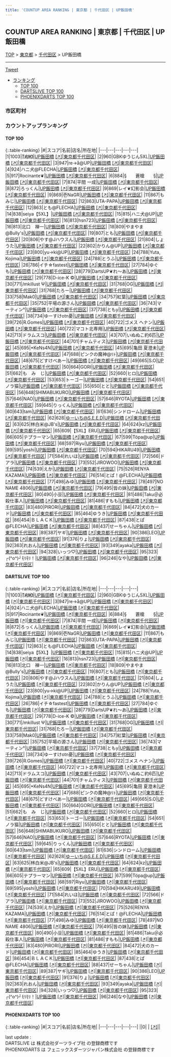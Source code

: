 ```yaml
---
title: 'COUNTUP AREA RANKING | 東京都 | 千代田区 | UP飯田橋'
---
```

## COUNTUP AREA RANKING | 東京都 | 千代田区 | UP飯田橋

[TOP](/darts/rank/) > [東京都](/darts/rank/東京都/) > [千代田区](/darts/rank/東京都/千代田区/) > UP飯田橋

___

<a href="https://twitter.com/share?ref_src=twsrc%5Etfw" data-text="COUNTUP AREA RANKING | 東京都千代田区UP飯田橋" class="twitter-share-button" data-hashtags="DARTSLIVE,PHOENIXDARTS,darts,ダーツ" data-show-count="false">Tweet</a>

* [ランキング](#カウントアップランキング)
    * [TOP 100](#top-100)
    * [DARTSLIVE TOP 100](#dartslive-top-100)
    * [PHOENIXDARTS TOP 100](#phoenixdarts-top-100)

### 市区町村

<ul>

</ul>

### カウントアップランキング

#### TOP 100



{:.table-ranking}
|#|スコア|名前|店名|所在地|
|---|---|---|---|---|
|1|1003|<span class="rank-name-dl">T҉A҉I҉K҉I҉</span>|<a href="/darts/rank/shops/36c8b043ef29e41afec1ae84bb28bd87.html">UP飯田橋</a> <a href="https://search.dartslive.com/jp/shop/36c8b043ef29e41afec1ae84bb28bd87">[↗]</a>|<a href="/darts/rank/東京都/千代田区">東京都千代田区</a>|
|2|960|<span class="rank-name-dl">GBKゆうじん5XL</span>|<a href="/darts/rank/shops/36c8b043ef29e41afec1ae84bb28bd87.html">UP飯田橋</a> <a href="https://search.dartslive.com/jp/shop/36c8b043ef29e41afec1ae84bb28bd87">[↗]</a>|<a href="/darts/rank/東京都/千代田区">東京都千代田区</a>|
|3|947|<span class="rank-name-dl">re→å@UP</span>|<a href="/darts/rank/shops/36c8b043ef29e41afec1ae84bb28bd87.html">UP飯田橋</a> <a href="https://search.dartslive.com/jp/shop/36c8b043ef29e41afec1ae84bb28bd87">[↗]</a>|<a href="/darts/rank/東京都/千代田区">東京都千代田区</a>|
|4|924|<span class="rank-name-dl">ハニ犬@FLECHA</span>|<a href="/darts/rank/shops/36c8b043ef29e41afec1ae84bb28bd87.html">UP飯田橋</a> <a href="https://search.dartslive.com/jp/shop/36c8b043ef29e41afec1ae84bb28bd87">[↗]</a>|<a href="/darts/rank/東京都/千代田区">東京都千代田区</a>|
|5|917|<span class="rank-name-dl">Rocinante❦</span>|<a href="/darts/rank/shops/36c8b043ef29e41afec1ae84bb28bd87.html">UP飯田橋</a> <a href="https://search.dartslive.com/jp/shop/36c8b043ef29e41afec1ae84bb28bd87">[↗]</a>|<a href="/darts/rank/東京都/千代田区">東京都千代田区</a>|
|6|884|<span class="rank-name-dl">§　　蒼槍　　§</span>|<a href="/darts/rank/shops/36c8b043ef29e41afec1ae84bb28bd87.html">UP飯田橋</a> <a href="https://search.dartslive.com/jp/shop/36c8b043ef29e41afec1ae84bb28bd87">[↗]</a>|<a href="/darts/rank/東京都/千代田区">東京都千代田区</a>|
|7|874|<span class="rank-name-dl">平間 一成</span>|<a href="/darts/rank/shops/36c8b043ef29e41afec1ae84bb28bd87.html">UP飯田橋</a> <a href="https://search.dartslive.com/jp/shop/36c8b043ef29e41afec1ae84bb28bd87">[↗]</a>|<a href="/darts/rank/東京都/千代田区">東京都千代田区</a>|
|8|872|<span class="rank-name-dl">ろっくん</span>|<a href="/darts/rank/shops/36c8b043ef29e41afec1ae84bb28bd87.html">UP飯田橋</a> <a href="https://search.dartslive.com/jp/shop/36c8b043ef29e41afec1ae84bb28bd87">[↗]</a>|<a href="/darts/rank/東京都/千代田区">東京都千代田区</a>|
|9|869|<span class="rank-name-dl">レイ❦幻影会</span>|<a href="/darts/rank/shops/36c8b043ef29e41afec1ae84bb28bd87.html">UP飯田橋</a> <a href="https://search.dartslive.com/jp/shop/36c8b043ef29e41afec1ae84bb28bd87">[↗]</a>|<a href="/darts/rank/東京都/千代田区">東京都千代田区</a>|
|9|869|<span class="rank-name-dl">壱NaGR</span>|<a href="/darts/rank/shops/36c8b043ef29e41afec1ae84bb28bd87.html">UP飯田橋</a> <a href="https://search.dartslive.com/jp/shop/36c8b043ef29e41afec1ae84bb28bd87">[↗]</a>|<a href="/darts/rank/東京都/千代田区">東京都千代田区</a>|
|11|867|<span class="rank-name-dl">もみじ</span>|<a href="/darts/rank/shops/36c8b043ef29e41afec1ae84bb28bd87.html">UP飯田橋</a> <a href="https://search.dartslive.com/jp/shop/36c8b043ef29e41afec1ae84bb28bd87">[↗]</a>|<a href="/darts/rank/東京都/千代田区">東京都千代田区</a>|
|12|863|<span class="rank-name-dl">UTA-PAPA</span>|<a href="/darts/rank/shops/36c8b043ef29e41afec1ae84bb28bd87.html">UP飯田橋</a> <a href="https://search.dartslive.com/jp/shop/36c8b043ef29e41afec1ae84bb28bd87">[↗]</a>|<a href="/darts/rank/東京都/千代田区">東京都千代田区</a>|
|12|863|<span class="rank-name-dl">とも@FLECHA</span>|<a href="/darts/rank/shops/36c8b043ef29e41afec1ae84bb28bd87.html">UP飯田橋</a> <a href="https://search.dartslive.com/jp/shop/36c8b043ef29e41afec1ae84bb28bd87">[↗]</a>|<a href="/darts/rank/東京都/千代田区">東京都千代田区</a>|
|14|838|<span class="rank-name-dl">seiya【5XL】</span>|<a href="/darts/rank/shops/36c8b043ef29e41afec1ae84bb28bd87.html">UP飯田橋</a> <a href="https://search.dartslive.com/jp/shop/36c8b043ef29e41afec1ae84bb28bd87">[↗]</a>|<a href="/darts/rank/東京都/千代田区">東京都千代田区</a>|
|15|815|<span class="rank-name-dl">ハニ犬@UP</span>|<a href="/darts/rank/shops/36c8b043ef29e41afec1ae84bb28bd87.html">UP飯田橋</a> <a href="https://search.dartslive.com/jp/shop/36c8b043ef29e41afec1ae84bb28bd87">[↗]</a>|<a href="/darts/rank/東京都/千代田区">東京都千代田区</a>|
|16|813|<span class="rank-name-dl">hsn723</span>|<a href="/darts/rank/shops/36c8b043ef29e41afec1ae84bb28bd87.html">UP飯田橋</a> <a href="https://search.dartslive.com/jp/shop/36c8b043ef29e41afec1ae84bb28bd87">[↗]</a>|<a href="/darts/rank/東京都/千代田区">東京都千代田区</a>|
|16|813|<span class="rank-name-dl">北口　禅一</span>|<a href="/darts/rank/shops/36c8b043ef29e41afec1ae84bb28bd87.html">UP飯田橋</a> <a href="https://search.dartslive.com/jp/shop/36c8b043ef29e41afec1ae84bb28bd87">[↗]</a>|<a href="/darts/rank/東京都/千代田区">東京都千代田区</a>|
|18|809|<span class="rank-name-dl">やまやま@Bully&#x27;s</span>|<a href="/darts/rank/shops/36c8b043ef29e41afec1ae84bb28bd87.html">UP飯田橋</a> <a href="https://search.dartslive.com/jp/shop/36c8b043ef29e41afec1ae84bb28bd87">[↗]</a>|<a href="/darts/rank/東京都/千代田区">東京都千代田区</a>|
|19|807|<span class="rank-name-dl">とも</span>|<a href="/darts/rank/shops/36c8b043ef29e41afec1ae84bb28bd87.html">UP飯田橋</a> <a href="https://search.dartslive.com/jp/shop/36c8b043ef29e41afec1ae84bb28bd87">[↗]</a>|<a href="/darts/rank/東京都/千代田区">東京都千代田区</a>|
|20|806|<span class="rank-name-dl">やす@Jハウスん</span>|<a href="/darts/rank/shops/36c8b043ef29e41afec1ae84bb28bd87.html">UP飯田橋</a> <a href="https://search.dartslive.com/jp/shop/36c8b043ef29e41afec1ae84bb28bd87">[↗]</a>|<a href="/darts/rank/東京都/千代田区">東京都千代田区</a>|
|21|804|<span class="rank-name-dl">しょうた</span>|<a href="/darts/rank/shops/36c8b043ef29e41afec1ae84bb28bd87.html">UP飯田橋</a> <a href="https://search.dartslive.com/jp/shop/36c8b043ef29e41afec1ae84bb28bd87">[↗]</a>|<a href="/darts/rank/東京都/千代田区">東京都千代田区</a>|
|22|802|<span class="rank-name-dl">かりん@UP</span>|<a href="/darts/rank/shops/36c8b043ef29e41afec1ae84bb28bd87.html">UP飯田橋</a> <a href="https://search.dartslive.com/jp/shop/36c8b043ef29e41afec1ae84bb28bd87">[↗]</a>|<a href="/darts/rank/東京都/千代田区">東京都千代田区</a>|
|23|800|<span class="rank-name-dl">yu→ki@UP</span>|<a href="/darts/rank/shops/36c8b043ef29e41afec1ae84bb28bd87.html">UP飯田橋</a> <a href="https://search.dartslive.com/jp/shop/36c8b043ef29e41afec1ae84bb28bd87">[↗]</a>|<a href="/darts/rank/東京都/千代田区">東京都千代田区</a>|
|24|788|<span class="rank-name-dl">Yuta, Kojima</span>|<a href="/darts/rank/shops/36c8b043ef29e41afec1ae84bb28bd87.html">UP飯田橋</a> <a href="https://search.dartslive.com/jp/shop/36c8b043ef29e41afec1ae84bb28bd87">[↗]</a>|<a href="/darts/rank/東京都/千代田区">東京都千代田区</a>|
|24|788|<span class="rank-name-dl">とうふ</span>|<a href="/darts/rank/shops/36c8b043ef29e41afec1ae84bb28bd87.html">UP飯田橋</a> <a href="https://search.dartslive.com/jp/shop/36c8b043ef29e41afec1ae84bb28bd87">[↗]</a>|<a href="/darts/rank/東京都/千代田区">東京都千代田区</a>|
|26|786|<span class="rank-name-dl">イチ☆fastest</span>|<a href="/darts/rank/shops/36c8b043ef29e41afec1ae84bb28bd87.html">UP飯田橋</a> <a href="https://search.dartslive.com/jp/shop/36c8b043ef29e41afec1ae84bb28bd87">[↗]</a>|<a href="/darts/rank/東京都/千代田区">東京都千代田区</a>|
|27|784|<span class="rank-name-dl">ゆぐも</span>|<a href="/darts/rank/shops/36c8b043ef29e41afec1ae84bb28bd87.html">UP飯田橋</a> <a href="https://search.dartslive.com/jp/shop/36c8b043ef29e41afec1ae84bb28bd87">[↗]</a>|<a href="/darts/rank/東京都/千代田区">東京都千代田区</a>|
|28|779|<span class="rank-name-dl">DartsUP❦れ〜あ</span>|<a href="/darts/rank/shops/36c8b043ef29e41afec1ae84bb28bd87.html">UP飯田橋</a> <a href="https://search.dartslive.com/jp/shop/36c8b043ef29e41afec1ae84bb28bd87">[↗]</a>|<a href="/darts/rank/東京都/千代田区">東京都千代田区</a>|
|29|778|<span class="rank-name-dl">D-ice-K ©️</span>|<a href="/darts/rank/shops/36c8b043ef29e41afec1ae84bb28bd87.html">UP飯田橋</a> <a href="https://search.dartslive.com/jp/shop/36c8b043ef29e41afec1ae84bb28bd87">[↗]</a>|<a href="/darts/rank/東京都/千代田区">東京都千代田区</a>|
|30|771|<span class="rank-name-dl">/mkillust Ψ</span>|<a href="/darts/rank/shops/36c8b043ef29e41afec1ae84bb28bd87.html">UP飯田橋</a> <a href="https://search.dartslive.com/jp/shop/36c8b043ef29e41afec1ae84bb28bd87">[↗]</a>|<a href="/darts/rank/東京都/千代田区">東京都千代田区</a>|
|31|768|<span class="rank-name-dl">OG</span>|<a href="/darts/rank/shops/36c8b043ef29e41afec1ae84bb28bd87.html">UP飯田橋</a> <a href="https://search.dartslive.com/jp/shop/36c8b043ef29e41afec1ae84bb28bd87">[↗]</a>|<a href="/darts/rank/東京都/千代田区">東京都千代田区</a>|
|31|768|<span class="rank-name-dl">たろー</span>|<a href="/darts/rank/shops/36c8b043ef29e41afec1ae84bb28bd87.html">UP飯田橋</a> <a href="https://search.dartslive.com/jp/shop/36c8b043ef29e41afec1ae84bb28bd87">[↗]</a>|<a href="/darts/rank/東京都/千代田区">東京都千代田区</a>|
|33|758|<span class="rank-name-dl">Mak0</span>|<a href="/darts/rank/shops/36c8b043ef29e41afec1ae84bb28bd87.html">UP飯田橋</a> <a href="https://search.dartslive.com/jp/shop/36c8b043ef29e41afec1ae84bb28bd87">[↗]</a>|<a href="/darts/rank/東京都/千代田区">東京都千代田区</a>|
|34|757|<span class="rank-name-dl">紅葉</span>|<a href="/darts/rank/shops/36c8b043ef29e41afec1ae84bb28bd87.html">UP飯田橋</a> <a href="https://search.dartslive.com/jp/shop/36c8b043ef29e41afec1ae84bb28bd87">[↗]</a>|<a href="/darts/rank/東京都/千代田区">東京都千代田区</a>|
|35|752|<span class="rank-name-dl">平場の源さん</span>|<a href="/darts/rank/shops/36c8b043ef29e41afec1ae84bb28bd87.html">UP飯田橋</a> <a href="https://search.dartslive.com/jp/shop/36c8b043ef29e41afec1ae84bb28bd87">[↗]</a>|<a href="/darts/rank/東京都/千代田区">東京都千代田区</a>|
|36|743|<span class="rank-name-dl">マーティン°</span>|<a href="/darts/rank/shops/36c8b043ef29e41afec1ae84bb28bd87.html">UP飯田橋</a> <a href="https://search.dartslive.com/jp/shop/36c8b043ef29e41afec1ae84bb28bd87">[↗]</a>|<a href="/darts/rank/東京都/千代田区">東京都千代田区</a>|
|37|738|<span class="rank-name-dl">ともy</span>|<a href="/darts/rank/shops/36c8b043ef29e41afec1ae84bb28bd87.html">UP飯田橋</a> <a href="https://search.dartslive.com/jp/shop/36c8b043ef29e41afec1ae84bb28bd87">[↗]</a>|<a href="/darts/rank/東京都/千代田区">東京都千代田区</a>|
|38|734|<span class="rank-name-dl">ゆーすけotn憂</span>|<a href="/darts/rank/shops/36c8b043ef29e41afec1ae84bb28bd87.html">UP飯田橋</a> <a href="https://search.dartslive.com/jp/shop/36c8b043ef29e41afec1ae84bb28bd87">[↗]</a>|<a href="/darts/rank/東京都/千代田区">東京都千代田区</a>|
|39|726|<span class="rank-name-dl">R.Gomes</span>|<a href="/darts/rank/shops/36c8b043ef29e41afec1ae84bb28bd87.html">UP飯田橋</a> <a href="https://search.dartslive.com/jp/shop/36c8b043ef29e41afec1ae84bb28bd87">[↗]</a>|<a href="/darts/rank/東京都/千代田区">東京都千代田区</a>|
|40|722|<span class="rank-name-dl">ゴメス ヘナン</span>|<a href="/darts/rank/shops/36c8b043ef29e41afec1ae84bb28bd87.html">UP飯田橋</a> <a href="https://search.dartslive.com/jp/shop/36c8b043ef29e41afec1ae84bb28bd87">[↗]</a>|<a href="/darts/rank/東京都/千代田区">東京都千代田区</a>|
|40|722|<span class="rank-name-dl">マコト北専用</span>|<a href="/darts/rank/shops/36c8b043ef29e41afec1ae84bb28bd87.html">UP飯田橋</a> <a href="https://search.dartslive.com/jp/shop/36c8b043ef29e41afec1ae84bb28bd87">[↗]</a>|<a href="/darts/rank/東京都/千代田区">東京都千代田区</a>|
|42|713|<span class="rank-name-dl">ドラムスコ</span>|<a href="/darts/rank/shops/36c8b043ef29e41afec1ae84bb28bd87.html">UP飯田橋</a> <a href="https://search.dartslive.com/jp/shop/36c8b043ef29e41afec1ae84bb28bd87">[↗]</a>|<a href="/darts/rank/東京都/千代田区">東京都千代田区</a>|
|43|707|<span class="rank-name-dl">いぬぬこ約6匹</span>|<a href="/darts/rank/shops/36c8b043ef29e41afec1ae84bb28bd87.html">UP飯田橋</a> <a href="https://search.dartslive.com/jp/shop/36c8b043ef29e41afec1ae84bb28bd87">[↗]</a>|<a href="/darts/rank/東京都/千代田区">東京都千代田区</a>|
|44|701|<span class="rank-name-dl">チャムティス</span>|<a href="/darts/rank/shops/36c8b043ef29e41afec1ae84bb28bd87.html">UP飯田橋</a> <a href="https://search.dartslive.com/jp/shop/36c8b043ef29e41afec1ae84bb28bd87">[↗]</a>|<a href="/darts/rank/東京都/千代田区">東京都千代田区</a>|
|45|695|<span class="rank-name-dl">*KeNs4N</span>|<a href="/darts/rank/shops/36c8b043ef29e41afec1ae84bb28bd87.html">UP飯田橋</a> <a href="https://search.dartslive.com/jp/shop/36c8b043ef29e41afec1ae84bb28bd87">[↗]</a>|<a href="/darts/rank/東京都/千代田区">東京都千代田区</a>|
|45|695|<span class="rank-name-dl">亀田 夏澄未</span>|<a href="/darts/rank/shops/36c8b043ef29e41afec1ae84bb28bd87.html">UP飯田橋</a> <a href="https://search.dartslive.com/jp/shop/36c8b043ef29e41afec1ae84bb28bd87">[↗]</a>|<a href="/darts/rank/東京都/千代田区">東京都千代田区</a>|
|47|688|<span class="rank-name-dl">ピンクの魔神@ﾘﾄ</span>|<a href="/darts/rank/shops/36c8b043ef29e41afec1ae84bb28bd87.html">UP飯田橋</a> <a href="https://search.dartslive.com/jp/shop/36c8b043ef29e41afec1ae84bb28bd87">[↗]</a>|<a href="/darts/rank/東京都/千代田区">東京都千代田区</a>|
|48|675|<span class="rank-name-dl">どすけべあー</span>|<a href="/darts/rank/shops/36c8b043ef29e41afec1ae84bb28bd87.html">UP飯田橋</a> <a href="https://search.dartslive.com/jp/shop/36c8b043ef29e41afec1ae84bb28bd87">[↗]</a>|<a href="/darts/rank/東京都/千代田区">東京都千代田区</a>|
|49|665|<span class="rank-name-dl">S.O</span>|<a href="/darts/rank/shops/36c8b043ef29e41afec1ae84bb28bd87.html">UP飯田橋</a> <a href="https://search.dartslive.com/jp/shop/36c8b043ef29e41afec1ae84bb28bd87">[↗]</a>|<a href="/darts/rank/東京都/千代田区">東京都千代田区</a>|
|50|664|<span class="rank-name-dl">GORI</span>|<a href="/darts/rank/shops/36c8b043ef29e41afec1ae84bb28bd87.html">UP飯田橋</a> <a href="https://search.dartslive.com/jp/shop/36c8b043ef29e41afec1ae84bb28bd87">[↗]</a>|<a href="/darts/rank/東京都/千代田区">東京都千代田区</a>|
|51|662|<span class="rank-name-dl">も　み　じ</span>|<a href="/darts/rank/shops/36c8b043ef29e41afec1ae84bb28bd87.html">UP飯田橋</a> <a href="https://search.dartslive.com/jp/shop/36c8b043ef29e41afec1ae84bb28bd87">[↗]</a>|<a href="/darts/rank/東京都/千代田区">東京都千代田区</a>|
|52|660|<span class="rank-name-dl">ヒロ</span>|<a href="/darts/rank/shops/36c8b043ef29e41afec1ae84bb28bd87.html">UP飯田橋</a> <a href="https://search.dartslive.com/jp/shop/36c8b043ef29e41afec1ae84bb28bd87">[↗]</a>|<a href="/darts/rank/東京都/千代田区">東京都千代田区</a>|
|53|653|<span class="rank-name-dl">トーゴー</span>|<a href="/darts/rank/shops/36c8b043ef29e41afec1ae84bb28bd87.html">UP飯田橋</a> <a href="https://search.dartslive.com/jp/shop/36c8b043ef29e41afec1ae84bb28bd87">[↗]</a>|<a href="/darts/rank/東京都/千代田区">東京都千代田区</a>|
|54|651|<span class="rank-name-dl">ノラ猫</span>|<a href="/darts/rank/shops/36c8b043ef29e41afec1ae84bb28bd87.html">UP飯田橋</a> <a href="https://search.dartslive.com/jp/shop/36c8b043ef29e41afec1ae84bb28bd87">[↗]</a>|<a href="/darts/rank/東京都/千代田区">東京都千代田区</a>|
|55|650|<span class="rank-name-dl">とと</span>|<a href="/darts/rank/shops/36c8b043ef29e41afec1ae84bb28bd87.html">UP飯田橋</a> <a href="https://search.dartslive.com/jp/shop/36c8b043ef29e41afec1ae84bb28bd87">[↗]</a>|<a href="/darts/rank/東京都/千代田区">東京都千代田区</a>|
|56|648|<span class="rank-name-dl">SHIMABUKURO</span>|<a href="/darts/rank/shops/36c8b043ef29e41afec1ae84bb28bd87.html">UP飯田橋</a> <a href="https://search.dartslive.com/jp/shop/36c8b043ef29e41afec1ae84bb28bd87">[↗]</a>|<a href="/darts/rank/東京都/千代田区">東京都千代田区</a>|
|57|646|<span class="rank-name-dl">NAO</span>|<a href="/darts/rank/shops/36c8b043ef29e41afec1ae84bb28bd87.html">UP飯田橋</a> <a href="https://search.dartslive.com/jp/shop/36c8b043ef29e41afec1ae84bb28bd87">[↗]</a>|<a href="/darts/rank/東京都/千代田区">東京都千代田区</a>|
|57|646|<span class="rank-name-dl">RYOTA</span>|<a href="/darts/rank/shops/36c8b043ef29e41afec1ae84bb28bd87.html">UP飯田橋</a> <a href="https://search.dartslive.com/jp/shop/36c8b043ef29e41afec1ae84bb28bd87">[↗]</a>|<a href="/darts/rank/東京都/千代田区">東京都千代田区</a>|
|59|645|<span class="rank-name-dl">りっくん</span>|<a href="/darts/rank/shops/36c8b043ef29e41afec1ae84bb28bd87.html">UP飯田橋</a> <a href="https://search.dartslive.com/jp/shop/36c8b043ef29e41afec1ae84bb28bd87">[↗]</a>|<a href="/darts/rank/東京都/千代田区">東京都千代田区</a>|
|60|643|<span class="rank-name-dl">tam</span>|<a href="/darts/rank/shops/36c8b043ef29e41afec1ae84bb28bd87.html">UP飯田橋</a> <a href="https://search.dartslive.com/jp/shop/36c8b043ef29e41afec1ae84bb28bd87">[↗]</a>|<a href="/darts/rank/東京都/千代田区">東京都千代田区</a>|
|61|636|<span class="rank-name-dl">シンドローム</span>|<a href="/darts/rank/shops/36c8b043ef29e41afec1ae84bb28bd87.html">UP飯田橋</a> <a href="https://search.dartslive.com/jp/shop/36c8b043ef29e41afec1ae84bb28bd87">[↗]</a>|<a href="/darts/rank/東京都/千代田区">東京都千代田区</a>|
|62|628|<span class="rank-name-dl">ゆーいち@S.E.E.D</span>|<a href="/darts/rank/shops/36c8b043ef29e41afec1ae84bb28bd87.html">UP飯田橋</a> <a href="https://search.dartslive.com/jp/shop/36c8b043ef29e41afec1ae84bb28bd87">[↗]</a>|<a href="/darts/rank/東京都/千代田区">東京都千代田区</a>|
|63|625|<span class="rank-name-dl">林白米@JB&#x27;s</span>|<a href="/darts/rank/shops/36c8b043ef29e41afec1ae84bb28bd87.html">UP飯田橋</a> <a href="https://search.dartslive.com/jp/shop/36c8b043ef29e41afec1ae84bb28bd87">[↗]</a>|<a href="/darts/rank/東京都/千代田区">東京都千代田区</a>|
|64|624|<span class="rank-name-dl">kz</span>|<a href="/darts/rank/shops/36c8b043ef29e41afec1ae84bb28bd87.html">UP飯田橋</a> <a href="https://search.dartslive.com/jp/shop/36c8b043ef29e41afec1ae84bb28bd87">[↗]</a>|<a href="/darts/rank/東京都/千代田区">東京都千代田区</a>|
|65|609|<span class="rank-name-dl">【5XL】ERU</span>|<a href="/darts/rank/shops/36c8b043ef29e41afec1ae84bb28bd87.html">UP飯田橋</a> <a href="https://search.dartslive.com/jp/shop/36c8b043ef29e41afec1ae84bb28bd87">[↗]</a>|<a href="/darts/rank/東京都/千代田区">東京都千代田区</a>|
|66|605|<span class="rank-name-dl">テプラーマン</span>|<a href="/darts/rank/shops/36c8b043ef29e41afec1ae84bb28bd87.html">UP飯田橋</a> <a href="https://search.dartslive.com/jp/shop/36c8b043ef29e41afec1ae84bb28bd87">[↗]</a>|<a href="/darts/rank/東京都/千代田区">東京都千代田区</a>|
|67|599|<span class="rank-name-dl">Töpa@up</span>|<a href="/darts/rank/shops/36c8b043ef29e41afec1ae84bb28bd87.html">UP飯田橋</a> <a href="https://search.dartslive.com/jp/shop/36c8b043ef29e41afec1ae84bb28bd87">[↗]</a>|<a href="/darts/rank/東京都/千代田区">東京都千代田区</a>|
|68|597|<span class="rank-name-dl">Riyu</span>|<a href="/darts/rank/shops/36c8b043ef29e41afec1ae84bb28bd87.html">UP飯田橋</a> <a href="https://search.dartslive.com/jp/shop/36c8b043ef29e41afec1ae84bb28bd87">[↗]</a>|<a href="/darts/rank/東京都/千代田区">東京都千代田区</a>|
|69|595|<span class="rank-name-dl">yoshi</span>|<a href="/darts/rank/shops/36c8b043ef29e41afec1ae84bb28bd87.html">UP飯田橋</a> <a href="https://search.dartslive.com/jp/shop/36c8b043ef29e41afec1ae84bb28bd87">[↗]</a>|<a href="/darts/rank/東京都/千代田区">東京都千代田区</a>|
|70|594|<span class="rank-name-dl">HIKARU49</span>|<a href="/darts/rank/shops/36c8b043ef29e41afec1ae84bb28bd87.html">UP飯田橋</a> <a href="https://search.dartslive.com/jp/shop/36c8b043ef29e41afec1ae84bb28bd87">[↗]</a>|<a href="/darts/rank/東京都/千代田区">東京都千代田区</a>|
|71|584|<span class="rank-name-dl">れいほ</span>|<a href="/darts/rank/shops/36c8b043ef29e41afec1ae84bb28bd87.html">UP飯田橋</a> <a href="https://search.dartslive.com/jp/shop/36c8b043ef29e41afec1ae84bb28bd87">[↗]</a>|<a href="/darts/rank/東京都/千代田区">東京都千代田区</a>|
|72|566|<span class="rank-name-dl">ドアラ</span>|<a href="/darts/rank/shops/36c8b043ef29e41afec1ae84bb28bd87.html">UP飯田橋</a> <a href="https://search.dartslive.com/jp/shop/36c8b043ef29e41afec1ae84bb28bd87">[↗]</a>|<a href="/darts/rank/東京都/千代田区">東京都千代田区</a>|
|73|552|<span class="rank-name-dl">JIROWOO</span>|<a href="/darts/rank/shops/36c8b043ef29e41afec1ae84bb28bd87.html">UP飯田橋</a> <a href="https://search.dartslive.com/jp/shop/36c8b043ef29e41afec1ae84bb28bd87">[↗]</a>|<a href="/darts/rank/東京都/千代田区">東京都千代田区</a>|
|74|539|<span class="rank-name-dl">えか</span>|<a href="/darts/rank/shops/36c8b043ef29e41afec1ae84bb28bd87.html">UP飯田橋</a> <a href="https://search.dartslive.com/jp/shop/36c8b043ef29e41afec1ae84bb28bd87">[↗]</a>|<a href="/darts/rank/東京都/千代田区">東京都千代田区</a>|
|75|526|<span class="rank-name-dl">RENYA KAZAMA</span>|<a href="/darts/rank/shops/36c8b043ef29e41afec1ae84bb28bd87.html">UP飯田橋</a> <a href="https://search.dartslive.com/jp/shop/36c8b043ef29e41afec1ae84bb28bd87">[↗]</a>|<a href="/darts/rank/東京都/千代田区">東京都千代田区</a>|
|76|514|<span class="rank-name-dl">とぱ！@FLECHA</span>|<a href="/darts/rank/shops/36c8b043ef29e41afec1ae84bb28bd87.html">UP飯田橋</a> <a href="https://search.dartslive.com/jp/shop/36c8b043ef29e41afec1ae84bb28bd87">[↗]</a>|<a href="/darts/rank/東京都/千代田区">東京都千代田区</a>|
|77|498|<span class="rank-name-dl">みゆ</span>|<a href="/darts/rank/shops/36c8b043ef29e41afec1ae84bb28bd87.html">UP飯田橋</a> <a href="https://search.dartslive.com/jp/shop/36c8b043ef29e41afec1ae84bb28bd87">[↗]</a>|<a href="/darts/rank/東京都/千代田区">東京都千代田区</a>|
|78|497|<span class="rank-name-dl">NO NAME 4806</span>|<a href="/darts/rank/shops/36c8b043ef29e41afec1ae84bb28bd87.html">UP飯田橋</a> <a href="https://search.dartslive.com/jp/shop/36c8b043ef29e41afec1ae84bb28bd87">[↗]</a>|<a href="/darts/rank/東京都/千代田区">東京都千代田区</a>|
|79|495|<span class="rank-name-dl">皆の妹</span>|<a href="/darts/rank/shops/36c8b043ef29e41afec1ae84bb28bd87.html">UP飯田橋</a> <a href="https://search.dartslive.com/jp/shop/36c8b043ef29e41afec1ae84bb28bd87">[↗]</a>|<a href="/darts/rank/東京都/千代田区">東京都千代田区</a>|
|80|490|<span class="rank-name-dl">小豆</span>|<a href="/darts/rank/shops/36c8b043ef29e41afec1ae84bb28bd87.html">UP飯田橋</a> <a href="https://search.dartslive.com/jp/shop/36c8b043ef29e41afec1ae84bb28bd87">[↗]</a>|<a href="/darts/rank/東京都/千代田区">東京都千代田区</a>|
|81|486|<span class="rank-name-dl">Taku＠必殺仕事人</span>|<a href="/darts/rank/shops/36c8b043ef29e41afec1ae84bb28bd87.html">UP飯田橋</a> <a href="https://search.dartslive.com/jp/shop/36c8b043ef29e41afec1ae84bb28bd87">[↗]</a>|<a href="/darts/rank/東京都/千代田区">東京都千代田区</a>|
|81|486|<span class="rank-name-dl">すもも</span>|<a href="/darts/rank/shops/36c8b043ef29e41afec1ae84bb28bd87.html">UP飯田橋</a> <a href="https://search.dartslive.com/jp/shop/36c8b043ef29e41afec1ae84bb28bd87">[↗]</a>|<a href="/darts/rank/東京都/千代田区">東京都千代田区</a>|
|83|480|<span class="rank-name-dl">PIRORI</span>|<a href="/darts/rank/shops/36c8b043ef29e41afec1ae84bb28bd87.html">UP飯田橋</a> <a href="https://search.dartslive.com/jp/shop/36c8b043ef29e41afec1ae84bb28bd87">[↗]</a>|<a href="/darts/rank/東京都/千代田区">東京都千代田区</a>|
|84|472|<span class="rank-name-dl">犬のカード</span>|<a href="/darts/rank/shops/36c8b043ef29e41afec1ae84bb28bd87.html">UP飯田橋</a> <a href="https://search.dartslive.com/jp/shop/36c8b043ef29e41afec1ae84bb28bd87">[↗]</a>|<a href="/darts/rank/東京都/千代田区">東京都千代田区</a>|
|85|464|<span class="rank-name-dl">ゆうき</span>|<a href="/darts/rank/shops/36c8b043ef29e41afec1ae84bb28bd87.html">UP飯田橋</a> <a href="https://search.dartslive.com/jp/shop/36c8b043ef29e41afec1ae84bb28bd87">[↗]</a>|<a href="/darts/rank/東京都/千代田区">東京都千代田区</a>|
|86|454|<span class="rank-name-dl">ＢＬＡＣＫ</span>|<a href="/darts/rank/shops/36c8b043ef29e41afec1ae84bb28bd87.html">UP飯田橋</a> <a href="https://search.dartslive.com/jp/shop/36c8b043ef29e41afec1ae84bb28bd87">[↗]</a>|<a href="/darts/rank/東京都/千代田区">東京都千代田区</a>|
|87|438|<span class="rank-name-dl">とぱ@FLECHA</span>|<a href="/darts/rank/shops/36c8b043ef29e41afec1ae84bb28bd87.html">UP飯田橋</a> <a href="https://search.dartslive.com/jp/shop/36c8b043ef29e41afec1ae84bb28bd87">[↗]</a>|<a href="/darts/rank/東京都/千代田区">東京都千代田区</a>|
|88|437|<span class="rank-name-dl">せーちゃん</span>|<a href="/darts/rank/shops/36c8b043ef29e41afec1ae84bb28bd87.html">UP飯田橋</a> <a href="https://search.dartslive.com/jp/shop/36c8b043ef29e41afec1ae84bb28bd87">[↗]</a>|<a href="/darts/rank/東京都/千代田区">東京都千代田区</a>|
|89|387|<span class="rank-name-dl">ヤギ</span>|<a href="/darts/rank/shops/36c8b043ef29e41afec1ae84bb28bd87.html">UP飯田橋</a> <a href="https://search.dartslive.com/jp/shop/36c8b043ef29e41afec1ae84bb28bd87">[↗]</a>|<a href="/darts/rank/東京都/千代田区">東京都千代田区</a>|
|90|386|<span class="rank-name-dl">LEO</span>|<a href="/darts/rank/shops/36c8b043ef29e41afec1ae84bb28bd87.html">UP飯田橋</a> <a href="https://search.dartslive.com/jp/shop/36c8b043ef29e41afec1ae84bb28bd87">[↗]</a>|<a href="/darts/rank/東京都/千代田区">東京都千代田区</a>|
|91|376|<span class="rank-name-dl">りょ</span>|<a href="/darts/rank/shops/36c8b043ef29e41afec1ae84bb28bd87.html">UP飯田橋</a> <a href="https://search.dartslive.com/jp/shop/36c8b043ef29e41afec1ae84bb28bd87">[↗]</a>|<a href="/darts/rank/東京都/千代田区">東京都千代田区</a>|
|92|363|<span class="rank-name-dl">れおん</span>|<a href="/darts/rank/shops/36c8b043ef29e41afec1ae84bb28bd87.html">UP飯田橋</a> <a href="https://search.dartslive.com/jp/shop/36c8b043ef29e41afec1ae84bb28bd87">[↗]</a>|<a href="/darts/rank/東京都/千代田区">東京都千代田区</a>|
|93|349|<span class="rank-name-dl">ayaka</span>|<a href="/darts/rank/shops/36c8b043ef29e41afec1ae84bb28bd87.html">UP飯田橋</a> <a href="https://search.dartslive.com/jp/shop/36c8b043ef29e41afec1ae84bb28bd87">[↗]</a>|<a href="/darts/rank/東京都/千代田区">東京都千代田区</a>|
|94|328|<span class="rank-name-dl">いっつ♡</span>|<a href="/darts/rank/shops/36c8b043ef29e41afec1ae84bb28bd87.html">UP飯田橋</a> <a href="https://search.dartslive.com/jp/shop/36c8b043ef29e41afec1ae84bb28bd87">[↗]</a>|<a href="/darts/rank/東京都/千代田区">東京都千代田区</a>|
|95|323|<span class="rank-name-dl">┌(^o^)┘ﾓﾘﾓﾘ！</span>|<a href="/darts/rank/shops/36c8b043ef29e41afec1ae84bb28bd87.html">UP飯田橋</a> <a href="https://search.dartslive.com/jp/shop/36c8b043ef29e41afec1ae84bb28bd87">[↗]</a>|<a href="/darts/rank/東京都/千代田区">東京都千代田区</a>|
|96|246|<span class="rank-name-dl">なや</span>|<a href="/darts/rank/shops/36c8b043ef29e41afec1ae84bb28bd87.html">UP飯田橋</a> <a href="https://search.dartslive.com/jp/shop/36c8b043ef29e41afec1ae84bb28bd87">[↗]</a>|<a href="/darts/rank/東京都/千代田区">東京都千代田区</a>|


#### DARTSLIVE TOP 100



{:.table-ranking}
|#|スコア|名前|店名|所在地|
|---|---|---|---|---|
|1|1003|<span class="rank-name-dl">T҉A҉I҉K҉I҉</span>|<a href="/darts/rank/shops/36c8b043ef29e41afec1ae84bb28bd87.html">UP飯田橋</a> <a href="https://search.dartslive.com/jp/shop/36c8b043ef29e41afec1ae84bb28bd87">[↗]</a>|<a href="/darts/rank/東京都/千代田区">東京都千代田区</a>|
|2|960|<span class="rank-name-dl">GBKゆうじん5XL</span>|<a href="/darts/rank/shops/36c8b043ef29e41afec1ae84bb28bd87.html">UP飯田橋</a> <a href="https://search.dartslive.com/jp/shop/36c8b043ef29e41afec1ae84bb28bd87">[↗]</a>|<a href="/darts/rank/東京都/千代田区">東京都千代田区</a>|
|3|947|<span class="rank-name-dl">re→å@UP</span>|<a href="/darts/rank/shops/36c8b043ef29e41afec1ae84bb28bd87.html">UP飯田橋</a> <a href="https://search.dartslive.com/jp/shop/36c8b043ef29e41afec1ae84bb28bd87">[↗]</a>|<a href="/darts/rank/東京都/千代田区">東京都千代田区</a>|
|4|924|<span class="rank-name-dl">ハニ犬@FLECHA</span>|<a href="/darts/rank/shops/36c8b043ef29e41afec1ae84bb28bd87.html">UP飯田橋</a> <a href="https://search.dartslive.com/jp/shop/36c8b043ef29e41afec1ae84bb28bd87">[↗]</a>|<a href="/darts/rank/東京都/千代田区">東京都千代田区</a>|
|5|917|<span class="rank-name-dl">Rocinante❦</span>|<a href="/darts/rank/shops/36c8b043ef29e41afec1ae84bb28bd87.html">UP飯田橋</a> <a href="https://search.dartslive.com/jp/shop/36c8b043ef29e41afec1ae84bb28bd87">[↗]</a>|<a href="/darts/rank/東京都/千代田区">東京都千代田区</a>|
|6|884|<span class="rank-name-dl">§　　蒼槍　　§</span>|<a href="/darts/rank/shops/36c8b043ef29e41afec1ae84bb28bd87.html">UP飯田橋</a> <a href="https://search.dartslive.com/jp/shop/36c8b043ef29e41afec1ae84bb28bd87">[↗]</a>|<a href="/darts/rank/東京都/千代田区">東京都千代田区</a>|
|7|874|<span class="rank-name-dl">平間 一成</span>|<a href="/darts/rank/shops/36c8b043ef29e41afec1ae84bb28bd87.html">UP飯田橋</a> <a href="https://search.dartslive.com/jp/shop/36c8b043ef29e41afec1ae84bb28bd87">[↗]</a>|<a href="/darts/rank/東京都/千代田区">東京都千代田区</a>|
|8|872|<span class="rank-name-dl">ろっくん</span>|<a href="/darts/rank/shops/36c8b043ef29e41afec1ae84bb28bd87.html">UP飯田橋</a> <a href="https://search.dartslive.com/jp/shop/36c8b043ef29e41afec1ae84bb28bd87">[↗]</a>|<a href="/darts/rank/東京都/千代田区">東京都千代田区</a>|
|9|869|<span class="rank-name-dl">レイ❦幻影会</span>|<a href="/darts/rank/shops/36c8b043ef29e41afec1ae84bb28bd87.html">UP飯田橋</a> <a href="https://search.dartslive.com/jp/shop/36c8b043ef29e41afec1ae84bb28bd87">[↗]</a>|<a href="/darts/rank/東京都/千代田区">東京都千代田区</a>|
|9|869|<span class="rank-name-dl">壱NaGR</span>|<a href="/darts/rank/shops/36c8b043ef29e41afec1ae84bb28bd87.html">UP飯田橋</a> <a href="https://search.dartslive.com/jp/shop/36c8b043ef29e41afec1ae84bb28bd87">[↗]</a>|<a href="/darts/rank/東京都/千代田区">東京都千代田区</a>|
|11|867|<span class="rank-name-dl">もみじ</span>|<a href="/darts/rank/shops/36c8b043ef29e41afec1ae84bb28bd87.html">UP飯田橋</a> <a href="https://search.dartslive.com/jp/shop/36c8b043ef29e41afec1ae84bb28bd87">[↗]</a>|<a href="/darts/rank/東京都/千代田区">東京都千代田区</a>|
|12|863|<span class="rank-name-dl">UTA-PAPA</span>|<a href="/darts/rank/shops/36c8b043ef29e41afec1ae84bb28bd87.html">UP飯田橋</a> <a href="https://search.dartslive.com/jp/shop/36c8b043ef29e41afec1ae84bb28bd87">[↗]</a>|<a href="/darts/rank/東京都/千代田区">東京都千代田区</a>|
|12|863|<span class="rank-name-dl">とも@FLECHA</span>|<a href="/darts/rank/shops/36c8b043ef29e41afec1ae84bb28bd87.html">UP飯田橋</a> <a href="https://search.dartslive.com/jp/shop/36c8b043ef29e41afec1ae84bb28bd87">[↗]</a>|<a href="/darts/rank/東京都/千代田区">東京都千代田区</a>|
|14|838|<span class="rank-name-dl">seiya【5XL】</span>|<a href="/darts/rank/shops/36c8b043ef29e41afec1ae84bb28bd87.html">UP飯田橋</a> <a href="https://search.dartslive.com/jp/shop/36c8b043ef29e41afec1ae84bb28bd87">[↗]</a>|<a href="/darts/rank/東京都/千代田区">東京都千代田区</a>|
|15|815|<span class="rank-name-dl">ハニ犬@UP</span>|<a href="/darts/rank/shops/36c8b043ef29e41afec1ae84bb28bd87.html">UP飯田橋</a> <a href="https://search.dartslive.com/jp/shop/36c8b043ef29e41afec1ae84bb28bd87">[↗]</a>|<a href="/darts/rank/東京都/千代田区">東京都千代田区</a>|
|16|813|<span class="rank-name-dl">hsn723</span>|<a href="/darts/rank/shops/36c8b043ef29e41afec1ae84bb28bd87.html">UP飯田橋</a> <a href="https://search.dartslive.com/jp/shop/36c8b043ef29e41afec1ae84bb28bd87">[↗]</a>|<a href="/darts/rank/東京都/千代田区">東京都千代田区</a>|
|16|813|<span class="rank-name-dl">北口　禅一</span>|<a href="/darts/rank/shops/36c8b043ef29e41afec1ae84bb28bd87.html">UP飯田橋</a> <a href="https://search.dartslive.com/jp/shop/36c8b043ef29e41afec1ae84bb28bd87">[↗]</a>|<a href="/darts/rank/東京都/千代田区">東京都千代田区</a>|
|18|809|<span class="rank-name-dl">やまやま@Bully&#x27;s</span>|<a href="/darts/rank/shops/36c8b043ef29e41afec1ae84bb28bd87.html">UP飯田橋</a> <a href="https://search.dartslive.com/jp/shop/36c8b043ef29e41afec1ae84bb28bd87">[↗]</a>|<a href="/darts/rank/東京都/千代田区">東京都千代田区</a>|
|19|807|<span class="rank-name-dl">とも</span>|<a href="/darts/rank/shops/36c8b043ef29e41afec1ae84bb28bd87.html">UP飯田橋</a> <a href="https://search.dartslive.com/jp/shop/36c8b043ef29e41afec1ae84bb28bd87">[↗]</a>|<a href="/darts/rank/東京都/千代田区">東京都千代田区</a>|
|20|806|<span class="rank-name-dl">やす@Jハウスん</span>|<a href="/darts/rank/shops/36c8b043ef29e41afec1ae84bb28bd87.html">UP飯田橋</a> <a href="https://search.dartslive.com/jp/shop/36c8b043ef29e41afec1ae84bb28bd87">[↗]</a>|<a href="/darts/rank/東京都/千代田区">東京都千代田区</a>|
|21|804|<span class="rank-name-dl">しょうた</span>|<a href="/darts/rank/shops/36c8b043ef29e41afec1ae84bb28bd87.html">UP飯田橋</a> <a href="https://search.dartslive.com/jp/shop/36c8b043ef29e41afec1ae84bb28bd87">[↗]</a>|<a href="/darts/rank/東京都/千代田区">東京都千代田区</a>|
|22|802|<span class="rank-name-dl">かりん@UP</span>|<a href="/darts/rank/shops/36c8b043ef29e41afec1ae84bb28bd87.html">UP飯田橋</a> <a href="https://search.dartslive.com/jp/shop/36c8b043ef29e41afec1ae84bb28bd87">[↗]</a>|<a href="/darts/rank/東京都/千代田区">東京都千代田区</a>|
|23|800|<span class="rank-name-dl">yu→ki@UP</span>|<a href="/darts/rank/shops/36c8b043ef29e41afec1ae84bb28bd87.html">UP飯田橋</a> <a href="https://search.dartslive.com/jp/shop/36c8b043ef29e41afec1ae84bb28bd87">[↗]</a>|<a href="/darts/rank/東京都/千代田区">東京都千代田区</a>|
|24|788|<span class="rank-name-dl">Yuta, Kojima</span>|<a href="/darts/rank/shops/36c8b043ef29e41afec1ae84bb28bd87.html">UP飯田橋</a> <a href="https://search.dartslive.com/jp/shop/36c8b043ef29e41afec1ae84bb28bd87">[↗]</a>|<a href="/darts/rank/東京都/千代田区">東京都千代田区</a>|
|24|788|<span class="rank-name-dl">とうふ</span>|<a href="/darts/rank/shops/36c8b043ef29e41afec1ae84bb28bd87.html">UP飯田橋</a> <a href="https://search.dartslive.com/jp/shop/36c8b043ef29e41afec1ae84bb28bd87">[↗]</a>|<a href="/darts/rank/東京都/千代田区">東京都千代田区</a>|
|26|786|<span class="rank-name-dl">イチ☆fastest</span>|<a href="/darts/rank/shops/36c8b043ef29e41afec1ae84bb28bd87.html">UP飯田橋</a> <a href="https://search.dartslive.com/jp/shop/36c8b043ef29e41afec1ae84bb28bd87">[↗]</a>|<a href="/darts/rank/東京都/千代田区">東京都千代田区</a>|
|27|784|<span class="rank-name-dl">ゆぐも</span>|<a href="/darts/rank/shops/36c8b043ef29e41afec1ae84bb28bd87.html">UP飯田橋</a> <a href="https://search.dartslive.com/jp/shop/36c8b043ef29e41afec1ae84bb28bd87">[↗]</a>|<a href="/darts/rank/東京都/千代田区">東京都千代田区</a>|
|28|779|<span class="rank-name-dl">DartsUP❦れ〜あ</span>|<a href="/darts/rank/shops/36c8b043ef29e41afec1ae84bb28bd87.html">UP飯田橋</a> <a href="https://search.dartslive.com/jp/shop/36c8b043ef29e41afec1ae84bb28bd87">[↗]</a>|<a href="/darts/rank/東京都/千代田区">東京都千代田区</a>|
|29|778|<span class="rank-name-dl">D-ice-K ©️</span>|<a href="/darts/rank/shops/36c8b043ef29e41afec1ae84bb28bd87.html">UP飯田橋</a> <a href="https://search.dartslive.com/jp/shop/36c8b043ef29e41afec1ae84bb28bd87">[↗]</a>|<a href="/darts/rank/東京都/千代田区">東京都千代田区</a>|
|30|771|<span class="rank-name-dl">/mkillust Ψ</span>|<a href="/darts/rank/shops/36c8b043ef29e41afec1ae84bb28bd87.html">UP飯田橋</a> <a href="https://search.dartslive.com/jp/shop/36c8b043ef29e41afec1ae84bb28bd87">[↗]</a>|<a href="/darts/rank/東京都/千代田区">東京都千代田区</a>|
|31|768|<span class="rank-name-dl">OG</span>|<a href="/darts/rank/shops/36c8b043ef29e41afec1ae84bb28bd87.html">UP飯田橋</a> <a href="https://search.dartslive.com/jp/shop/36c8b043ef29e41afec1ae84bb28bd87">[↗]</a>|<a href="/darts/rank/東京都/千代田区">東京都千代田区</a>|
|31|768|<span class="rank-name-dl">たろー</span>|<a href="/darts/rank/shops/36c8b043ef29e41afec1ae84bb28bd87.html">UP飯田橋</a> <a href="https://search.dartslive.com/jp/shop/36c8b043ef29e41afec1ae84bb28bd87">[↗]</a>|<a href="/darts/rank/東京都/千代田区">東京都千代田区</a>|
|33|758|<span class="rank-name-dl">Mak0</span>|<a href="/darts/rank/shops/36c8b043ef29e41afec1ae84bb28bd87.html">UP飯田橋</a> <a href="https://search.dartslive.com/jp/shop/36c8b043ef29e41afec1ae84bb28bd87">[↗]</a>|<a href="/darts/rank/東京都/千代田区">東京都千代田区</a>|
|34|757|<span class="rank-name-dl">紅葉</span>|<a href="/darts/rank/shops/36c8b043ef29e41afec1ae84bb28bd87.html">UP飯田橋</a> <a href="https://search.dartslive.com/jp/shop/36c8b043ef29e41afec1ae84bb28bd87">[↗]</a>|<a href="/darts/rank/東京都/千代田区">東京都千代田区</a>|
|35|752|<span class="rank-name-dl">平場の源さん</span>|<a href="/darts/rank/shops/36c8b043ef29e41afec1ae84bb28bd87.html">UP飯田橋</a> <a href="https://search.dartslive.com/jp/shop/36c8b043ef29e41afec1ae84bb28bd87">[↗]</a>|<a href="/darts/rank/東京都/千代田区">東京都千代田区</a>|
|36|743|<span class="rank-name-dl">マーティン°</span>|<a href="/darts/rank/shops/36c8b043ef29e41afec1ae84bb28bd87.html">UP飯田橋</a> <a href="https://search.dartslive.com/jp/shop/36c8b043ef29e41afec1ae84bb28bd87">[↗]</a>|<a href="/darts/rank/東京都/千代田区">東京都千代田区</a>|
|37|738|<span class="rank-name-dl">ともy</span>|<a href="/darts/rank/shops/36c8b043ef29e41afec1ae84bb28bd87.html">UP飯田橋</a> <a href="https://search.dartslive.com/jp/shop/36c8b043ef29e41afec1ae84bb28bd87">[↗]</a>|<a href="/darts/rank/東京都/千代田区">東京都千代田区</a>|
|38|734|<span class="rank-name-dl">ゆーすけotn憂</span>|<a href="/darts/rank/shops/36c8b043ef29e41afec1ae84bb28bd87.html">UP飯田橋</a> <a href="https://search.dartslive.com/jp/shop/36c8b043ef29e41afec1ae84bb28bd87">[↗]</a>|<a href="/darts/rank/東京都/千代田区">東京都千代田区</a>|
|39|726|<span class="rank-name-dl">R.Gomes</span>|<a href="/darts/rank/shops/36c8b043ef29e41afec1ae84bb28bd87.html">UP飯田橋</a> <a href="https://search.dartslive.com/jp/shop/36c8b043ef29e41afec1ae84bb28bd87">[↗]</a>|<a href="/darts/rank/東京都/千代田区">東京都千代田区</a>|
|40|722|<span class="rank-name-dl">ゴメス ヘナン</span>|<a href="/darts/rank/shops/36c8b043ef29e41afec1ae84bb28bd87.html">UP飯田橋</a> <a href="https://search.dartslive.com/jp/shop/36c8b043ef29e41afec1ae84bb28bd87">[↗]</a>|<a href="/darts/rank/東京都/千代田区">東京都千代田区</a>|
|40|722|<span class="rank-name-dl">マコト北専用</span>|<a href="/darts/rank/shops/36c8b043ef29e41afec1ae84bb28bd87.html">UP飯田橋</a> <a href="https://search.dartslive.com/jp/shop/36c8b043ef29e41afec1ae84bb28bd87">[↗]</a>|<a href="/darts/rank/東京都/千代田区">東京都千代田区</a>|
|42|713|<span class="rank-name-dl">ドラムスコ</span>|<a href="/darts/rank/shops/36c8b043ef29e41afec1ae84bb28bd87.html">UP飯田橋</a> <a href="https://search.dartslive.com/jp/shop/36c8b043ef29e41afec1ae84bb28bd87">[↗]</a>|<a href="/darts/rank/東京都/千代田区">東京都千代田区</a>|
|43|707|<span class="rank-name-dl">いぬぬこ約6匹</span>|<a href="/darts/rank/shops/36c8b043ef29e41afec1ae84bb28bd87.html">UP飯田橋</a> <a href="https://search.dartslive.com/jp/shop/36c8b043ef29e41afec1ae84bb28bd87">[↗]</a>|<a href="/darts/rank/東京都/千代田区">東京都千代田区</a>|
|44|701|<span class="rank-name-dl">チャムティス</span>|<a href="/darts/rank/shops/36c8b043ef29e41afec1ae84bb28bd87.html">UP飯田橋</a> <a href="https://search.dartslive.com/jp/shop/36c8b043ef29e41afec1ae84bb28bd87">[↗]</a>|<a href="/darts/rank/東京都/千代田区">東京都千代田区</a>|
|45|695|<span class="rank-name-dl">*KeNs4N</span>|<a href="/darts/rank/shops/36c8b043ef29e41afec1ae84bb28bd87.html">UP飯田橋</a> <a href="https://search.dartslive.com/jp/shop/36c8b043ef29e41afec1ae84bb28bd87">[↗]</a>|<a href="/darts/rank/東京都/千代田区">東京都千代田区</a>|
|45|695|<span class="rank-name-dl">亀田 夏澄未</span>|<a href="/darts/rank/shops/36c8b043ef29e41afec1ae84bb28bd87.html">UP飯田橋</a> <a href="https://search.dartslive.com/jp/shop/36c8b043ef29e41afec1ae84bb28bd87">[↗]</a>|<a href="/darts/rank/東京都/千代田区">東京都千代田区</a>|
|47|688|<span class="rank-name-dl">ピンクの魔神@ﾘﾄ</span>|<a href="/darts/rank/shops/36c8b043ef29e41afec1ae84bb28bd87.html">UP飯田橋</a> <a href="https://search.dartslive.com/jp/shop/36c8b043ef29e41afec1ae84bb28bd87">[↗]</a>|<a href="/darts/rank/東京都/千代田区">東京都千代田区</a>|
|48|675|<span class="rank-name-dl">どすけべあー</span>|<a href="/darts/rank/shops/36c8b043ef29e41afec1ae84bb28bd87.html">UP飯田橋</a> <a href="https://search.dartslive.com/jp/shop/36c8b043ef29e41afec1ae84bb28bd87">[↗]</a>|<a href="/darts/rank/東京都/千代田区">東京都千代田区</a>|
|49|665|<span class="rank-name-dl">S.O</span>|<a href="/darts/rank/shops/36c8b043ef29e41afec1ae84bb28bd87.html">UP飯田橋</a> <a href="https://search.dartslive.com/jp/shop/36c8b043ef29e41afec1ae84bb28bd87">[↗]</a>|<a href="/darts/rank/東京都/千代田区">東京都千代田区</a>|
|50|664|<span class="rank-name-dl">GORI</span>|<a href="/darts/rank/shops/36c8b043ef29e41afec1ae84bb28bd87.html">UP飯田橋</a> <a href="https://search.dartslive.com/jp/shop/36c8b043ef29e41afec1ae84bb28bd87">[↗]</a>|<a href="/darts/rank/東京都/千代田区">東京都千代田区</a>|
|51|662|<span class="rank-name-dl">も　み　じ</span>|<a href="/darts/rank/shops/36c8b043ef29e41afec1ae84bb28bd87.html">UP飯田橋</a> <a href="https://search.dartslive.com/jp/shop/36c8b043ef29e41afec1ae84bb28bd87">[↗]</a>|<a href="/darts/rank/東京都/千代田区">東京都千代田区</a>|
|52|660|<span class="rank-name-dl">ヒロ</span>|<a href="/darts/rank/shops/36c8b043ef29e41afec1ae84bb28bd87.html">UP飯田橋</a> <a href="https://search.dartslive.com/jp/shop/36c8b043ef29e41afec1ae84bb28bd87">[↗]</a>|<a href="/darts/rank/東京都/千代田区">東京都千代田区</a>|
|53|653|<span class="rank-name-dl">トーゴー</span>|<a href="/darts/rank/shops/36c8b043ef29e41afec1ae84bb28bd87.html">UP飯田橋</a> <a href="https://search.dartslive.com/jp/shop/36c8b043ef29e41afec1ae84bb28bd87">[↗]</a>|<a href="/darts/rank/東京都/千代田区">東京都千代田区</a>|
|54|651|<span class="rank-name-dl">ノラ猫</span>|<a href="/darts/rank/shops/36c8b043ef29e41afec1ae84bb28bd87.html">UP飯田橋</a> <a href="https://search.dartslive.com/jp/shop/36c8b043ef29e41afec1ae84bb28bd87">[↗]</a>|<a href="/darts/rank/東京都/千代田区">東京都千代田区</a>|
|55|650|<span class="rank-name-dl">とと</span>|<a href="/darts/rank/shops/36c8b043ef29e41afec1ae84bb28bd87.html">UP飯田橋</a> <a href="https://search.dartslive.com/jp/shop/36c8b043ef29e41afec1ae84bb28bd87">[↗]</a>|<a href="/darts/rank/東京都/千代田区">東京都千代田区</a>|
|56|648|<span class="rank-name-dl">SHIMABUKURO</span>|<a href="/darts/rank/shops/36c8b043ef29e41afec1ae84bb28bd87.html">UP飯田橋</a> <a href="https://search.dartslive.com/jp/shop/36c8b043ef29e41afec1ae84bb28bd87">[↗]</a>|<a href="/darts/rank/東京都/千代田区">東京都千代田区</a>|
|57|646|<span class="rank-name-dl">NAO</span>|<a href="/darts/rank/shops/36c8b043ef29e41afec1ae84bb28bd87.html">UP飯田橋</a> <a href="https://search.dartslive.com/jp/shop/36c8b043ef29e41afec1ae84bb28bd87">[↗]</a>|<a href="/darts/rank/東京都/千代田区">東京都千代田区</a>|
|57|646|<span class="rank-name-dl">RYOTA</span>|<a href="/darts/rank/shops/36c8b043ef29e41afec1ae84bb28bd87.html">UP飯田橋</a> <a href="https://search.dartslive.com/jp/shop/36c8b043ef29e41afec1ae84bb28bd87">[↗]</a>|<a href="/darts/rank/東京都/千代田区">東京都千代田区</a>|
|59|645|<span class="rank-name-dl">りっくん</span>|<a href="/darts/rank/shops/36c8b043ef29e41afec1ae84bb28bd87.html">UP飯田橋</a> <a href="https://search.dartslive.com/jp/shop/36c8b043ef29e41afec1ae84bb28bd87">[↗]</a>|<a href="/darts/rank/東京都/千代田区">東京都千代田区</a>|
|60|643|<span class="rank-name-dl">tam</span>|<a href="/darts/rank/shops/36c8b043ef29e41afec1ae84bb28bd87.html">UP飯田橋</a> <a href="https://search.dartslive.com/jp/shop/36c8b043ef29e41afec1ae84bb28bd87">[↗]</a>|<a href="/darts/rank/東京都/千代田区">東京都千代田区</a>|
|61|636|<span class="rank-name-dl">シンドローム</span>|<a href="/darts/rank/shops/36c8b043ef29e41afec1ae84bb28bd87.html">UP飯田橋</a> <a href="https://search.dartslive.com/jp/shop/36c8b043ef29e41afec1ae84bb28bd87">[↗]</a>|<a href="/darts/rank/東京都/千代田区">東京都千代田区</a>|
|62|628|<span class="rank-name-dl">ゆーいち@S.E.E.D</span>|<a href="/darts/rank/shops/36c8b043ef29e41afec1ae84bb28bd87.html">UP飯田橋</a> <a href="https://search.dartslive.com/jp/shop/36c8b043ef29e41afec1ae84bb28bd87">[↗]</a>|<a href="/darts/rank/東京都/千代田区">東京都千代田区</a>|
|63|625|<span class="rank-name-dl">林白米@JB&#x27;s</span>|<a href="/darts/rank/shops/36c8b043ef29e41afec1ae84bb28bd87.html">UP飯田橋</a> <a href="https://search.dartslive.com/jp/shop/36c8b043ef29e41afec1ae84bb28bd87">[↗]</a>|<a href="/darts/rank/東京都/千代田区">東京都千代田区</a>|
|64|624|<span class="rank-name-dl">kz</span>|<a href="/darts/rank/shops/36c8b043ef29e41afec1ae84bb28bd87.html">UP飯田橋</a> <a href="https://search.dartslive.com/jp/shop/36c8b043ef29e41afec1ae84bb28bd87">[↗]</a>|<a href="/darts/rank/東京都/千代田区">東京都千代田区</a>|
|65|609|<span class="rank-name-dl">【5XL】ERU</span>|<a href="/darts/rank/shops/36c8b043ef29e41afec1ae84bb28bd87.html">UP飯田橋</a> <a href="https://search.dartslive.com/jp/shop/36c8b043ef29e41afec1ae84bb28bd87">[↗]</a>|<a href="/darts/rank/東京都/千代田区">東京都千代田区</a>|
|66|605|<span class="rank-name-dl">テプラーマン</span>|<a href="/darts/rank/shops/36c8b043ef29e41afec1ae84bb28bd87.html">UP飯田橋</a> <a href="https://search.dartslive.com/jp/shop/36c8b043ef29e41afec1ae84bb28bd87">[↗]</a>|<a href="/darts/rank/東京都/千代田区">東京都千代田区</a>|
|67|599|<span class="rank-name-dl">Töpa@up</span>|<a href="/darts/rank/shops/36c8b043ef29e41afec1ae84bb28bd87.html">UP飯田橋</a> <a href="https://search.dartslive.com/jp/shop/36c8b043ef29e41afec1ae84bb28bd87">[↗]</a>|<a href="/darts/rank/東京都/千代田区">東京都千代田区</a>|
|68|597|<span class="rank-name-dl">Riyu</span>|<a href="/darts/rank/shops/36c8b043ef29e41afec1ae84bb28bd87.html">UP飯田橋</a> <a href="https://search.dartslive.com/jp/shop/36c8b043ef29e41afec1ae84bb28bd87">[↗]</a>|<a href="/darts/rank/東京都/千代田区">東京都千代田区</a>|
|69|595|<span class="rank-name-dl">yoshi</span>|<a href="/darts/rank/shops/36c8b043ef29e41afec1ae84bb28bd87.html">UP飯田橋</a> <a href="https://search.dartslive.com/jp/shop/36c8b043ef29e41afec1ae84bb28bd87">[↗]</a>|<a href="/darts/rank/東京都/千代田区">東京都千代田区</a>|
|70|594|<span class="rank-name-dl">HIKARU49</span>|<a href="/darts/rank/shops/36c8b043ef29e41afec1ae84bb28bd87.html">UP飯田橋</a> <a href="https://search.dartslive.com/jp/shop/36c8b043ef29e41afec1ae84bb28bd87">[↗]</a>|<a href="/darts/rank/東京都/千代田区">東京都千代田区</a>|
|71|584|<span class="rank-name-dl">れいほ</span>|<a href="/darts/rank/shops/36c8b043ef29e41afec1ae84bb28bd87.html">UP飯田橋</a> <a href="https://search.dartslive.com/jp/shop/36c8b043ef29e41afec1ae84bb28bd87">[↗]</a>|<a href="/darts/rank/東京都/千代田区">東京都千代田区</a>|
|72|566|<span class="rank-name-dl">ドアラ</span>|<a href="/darts/rank/shops/36c8b043ef29e41afec1ae84bb28bd87.html">UP飯田橋</a> <a href="https://search.dartslive.com/jp/shop/36c8b043ef29e41afec1ae84bb28bd87">[↗]</a>|<a href="/darts/rank/東京都/千代田区">東京都千代田区</a>|
|73|552|<span class="rank-name-dl">JIROWOO</span>|<a href="/darts/rank/shops/36c8b043ef29e41afec1ae84bb28bd87.html">UP飯田橋</a> <a href="https://search.dartslive.com/jp/shop/36c8b043ef29e41afec1ae84bb28bd87">[↗]</a>|<a href="/darts/rank/東京都/千代田区">東京都千代田区</a>|
|74|539|<span class="rank-name-dl">えか</span>|<a href="/darts/rank/shops/36c8b043ef29e41afec1ae84bb28bd87.html">UP飯田橋</a> <a href="https://search.dartslive.com/jp/shop/36c8b043ef29e41afec1ae84bb28bd87">[↗]</a>|<a href="/darts/rank/東京都/千代田区">東京都千代田区</a>|
|75|526|<span class="rank-name-dl">RENYA KAZAMA</span>|<a href="/darts/rank/shops/36c8b043ef29e41afec1ae84bb28bd87.html">UP飯田橋</a> <a href="https://search.dartslive.com/jp/shop/36c8b043ef29e41afec1ae84bb28bd87">[↗]</a>|<a href="/darts/rank/東京都/千代田区">東京都千代田区</a>|
|76|514|<span class="rank-name-dl">とぱ！@FLECHA</span>|<a href="/darts/rank/shops/36c8b043ef29e41afec1ae84bb28bd87.html">UP飯田橋</a> <a href="https://search.dartslive.com/jp/shop/36c8b043ef29e41afec1ae84bb28bd87">[↗]</a>|<a href="/darts/rank/東京都/千代田区">東京都千代田区</a>|
|77|498|<span class="rank-name-dl">みゆ</span>|<a href="/darts/rank/shops/36c8b043ef29e41afec1ae84bb28bd87.html">UP飯田橋</a> <a href="https://search.dartslive.com/jp/shop/36c8b043ef29e41afec1ae84bb28bd87">[↗]</a>|<a href="/darts/rank/東京都/千代田区">東京都千代田区</a>|
|78|497|<span class="rank-name-dl">NO NAME 4806</span>|<a href="/darts/rank/shops/36c8b043ef29e41afec1ae84bb28bd87.html">UP飯田橋</a> <a href="https://search.dartslive.com/jp/shop/36c8b043ef29e41afec1ae84bb28bd87">[↗]</a>|<a href="/darts/rank/東京都/千代田区">東京都千代田区</a>|
|79|495|<span class="rank-name-dl">皆の妹</span>|<a href="/darts/rank/shops/36c8b043ef29e41afec1ae84bb28bd87.html">UP飯田橋</a> <a href="https://search.dartslive.com/jp/shop/36c8b043ef29e41afec1ae84bb28bd87">[↗]</a>|<a href="/darts/rank/東京都/千代田区">東京都千代田区</a>|
|80|490|<span class="rank-name-dl">小豆</span>|<a href="/darts/rank/shops/36c8b043ef29e41afec1ae84bb28bd87.html">UP飯田橋</a> <a href="https://search.dartslive.com/jp/shop/36c8b043ef29e41afec1ae84bb28bd87">[↗]</a>|<a href="/darts/rank/東京都/千代田区">東京都千代田区</a>|
|81|486|<span class="rank-name-dl">Taku＠必殺仕事人</span>|<a href="/darts/rank/shops/36c8b043ef29e41afec1ae84bb28bd87.html">UP飯田橋</a> <a href="https://search.dartslive.com/jp/shop/36c8b043ef29e41afec1ae84bb28bd87">[↗]</a>|<a href="/darts/rank/東京都/千代田区">東京都千代田区</a>|
|81|486|<span class="rank-name-dl">すもも</span>|<a href="/darts/rank/shops/36c8b043ef29e41afec1ae84bb28bd87.html">UP飯田橋</a> <a href="https://search.dartslive.com/jp/shop/36c8b043ef29e41afec1ae84bb28bd87">[↗]</a>|<a href="/darts/rank/東京都/千代田区">東京都千代田区</a>|
|83|480|<span class="rank-name-dl">PIRORI</span>|<a href="/darts/rank/shops/36c8b043ef29e41afec1ae84bb28bd87.html">UP飯田橋</a> <a href="https://search.dartslive.com/jp/shop/36c8b043ef29e41afec1ae84bb28bd87">[↗]</a>|<a href="/darts/rank/東京都/千代田区">東京都千代田区</a>|
|84|472|<span class="rank-name-dl">犬のカード</span>|<a href="/darts/rank/shops/36c8b043ef29e41afec1ae84bb28bd87.html">UP飯田橋</a> <a href="https://search.dartslive.com/jp/shop/36c8b043ef29e41afec1ae84bb28bd87">[↗]</a>|<a href="/darts/rank/東京都/千代田区">東京都千代田区</a>|
|85|464|<span class="rank-name-dl">ゆうき</span>|<a href="/darts/rank/shops/36c8b043ef29e41afec1ae84bb28bd87.html">UP飯田橋</a> <a href="https://search.dartslive.com/jp/shop/36c8b043ef29e41afec1ae84bb28bd87">[↗]</a>|<a href="/darts/rank/東京都/千代田区">東京都千代田区</a>|
|86|454|<span class="rank-name-dl">ＢＬＡＣＫ</span>|<a href="/darts/rank/shops/36c8b043ef29e41afec1ae84bb28bd87.html">UP飯田橋</a> <a href="https://search.dartslive.com/jp/shop/36c8b043ef29e41afec1ae84bb28bd87">[↗]</a>|<a href="/darts/rank/東京都/千代田区">東京都千代田区</a>|
|87|438|<span class="rank-name-dl">とぱ@FLECHA</span>|<a href="/darts/rank/shops/36c8b043ef29e41afec1ae84bb28bd87.html">UP飯田橋</a> <a href="https://search.dartslive.com/jp/shop/36c8b043ef29e41afec1ae84bb28bd87">[↗]</a>|<a href="/darts/rank/東京都/千代田区">東京都千代田区</a>|
|88|437|<span class="rank-name-dl">せーちゃん</span>|<a href="/darts/rank/shops/36c8b043ef29e41afec1ae84bb28bd87.html">UP飯田橋</a> <a href="https://search.dartslive.com/jp/shop/36c8b043ef29e41afec1ae84bb28bd87">[↗]</a>|<a href="/darts/rank/東京都/千代田区">東京都千代田区</a>|
|89|387|<span class="rank-name-dl">ヤギ</span>|<a href="/darts/rank/shops/36c8b043ef29e41afec1ae84bb28bd87.html">UP飯田橋</a> <a href="https://search.dartslive.com/jp/shop/36c8b043ef29e41afec1ae84bb28bd87">[↗]</a>|<a href="/darts/rank/東京都/千代田区">東京都千代田区</a>|
|90|386|<span class="rank-name-dl">LEO</span>|<a href="/darts/rank/shops/36c8b043ef29e41afec1ae84bb28bd87.html">UP飯田橋</a> <a href="https://search.dartslive.com/jp/shop/36c8b043ef29e41afec1ae84bb28bd87">[↗]</a>|<a href="/darts/rank/東京都/千代田区">東京都千代田区</a>|
|91|376|<span class="rank-name-dl">りょ</span>|<a href="/darts/rank/shops/36c8b043ef29e41afec1ae84bb28bd87.html">UP飯田橋</a> <a href="https://search.dartslive.com/jp/shop/36c8b043ef29e41afec1ae84bb28bd87">[↗]</a>|<a href="/darts/rank/東京都/千代田区">東京都千代田区</a>|
|92|363|<span class="rank-name-dl">れおん</span>|<a href="/darts/rank/shops/36c8b043ef29e41afec1ae84bb28bd87.html">UP飯田橋</a> <a href="https://search.dartslive.com/jp/shop/36c8b043ef29e41afec1ae84bb28bd87">[↗]</a>|<a href="/darts/rank/東京都/千代田区">東京都千代田区</a>|
|93|349|<span class="rank-name-dl">ayaka</span>|<a href="/darts/rank/shops/36c8b043ef29e41afec1ae84bb28bd87.html">UP飯田橋</a> <a href="https://search.dartslive.com/jp/shop/36c8b043ef29e41afec1ae84bb28bd87">[↗]</a>|<a href="/darts/rank/東京都/千代田区">東京都千代田区</a>|
|94|328|<span class="rank-name-dl">いっつ♡</span>|<a href="/darts/rank/shops/36c8b043ef29e41afec1ae84bb28bd87.html">UP飯田橋</a> <a href="https://search.dartslive.com/jp/shop/36c8b043ef29e41afec1ae84bb28bd87">[↗]</a>|<a href="/darts/rank/東京都/千代田区">東京都千代田区</a>|
|95|323|<span class="rank-name-dl">┌(^o^)┘ﾓﾘﾓﾘ！</span>|<a href="/darts/rank/shops/36c8b043ef29e41afec1ae84bb28bd87.html">UP飯田橋</a> <a href="https://search.dartslive.com/jp/shop/36c8b043ef29e41afec1ae84bb28bd87">[↗]</a>|<a href="/darts/rank/東京都/千代田区">東京都千代田区</a>|
|96|246|<span class="rank-name-dl">なや</span>|<a href="/darts/rank/shops/36c8b043ef29e41afec1ae84bb28bd87.html">UP飯田橋</a> <a href="https://search.dartslive.com/jp/shop/36c8b043ef29e41afec1ae84bb28bd87">[↗]</a>|<a href="/darts/rank/東京都/千代田区">東京都千代田区</a>|


#### PHOENIXDARTS TOP 100



{:.table-ranking}
|#|スコア|名前|店名|所在地|
|---|---|---|---|---|
||0|<span class="rank-name-dl"> </span>|<a href="/darts/rank/shops/.html"></a> <a href="">[↗]</a>|<a href="/darts/rank//"></a>|


<div class="footer border-top border-gray-light mt-5 pt-3 text-right text-gray">
    last update : <span style="font-weight: italic" id="foot_last_modified"></span><br />
    DARTSLIVE は 株式会社ダーツライブ社 の登録商標です<br />
    PHOENIXDARTS は フェニックスダーツジャパン株式会社 の登録商標です<br />
</div>

<script src="https://cdnjs.cloudflare.com/ajax/libs/jquery.tablesorter/2.31.3/js/jquery.tablesorter.min.js" integrity="sha512-qzgd5cYSZcosqpzpn7zF2ZId8f/8CHmFKZ8j7mU4OUXTNRd5g+ZHBPsgKEwoqxCtdQvExE5LprwwPAgoicguNg==" crossorigin="anonymous" referrerpolicy="no-referrer"></script>
<link rel="stylesheet" href="https://cdnjs.cloudflare.com/ajax/libs/jquery.tablesorter/2.31.3/css/theme.default.min.css" integrity="sha512-wghhOJkjQX0Lh3NSWvNKeZ0ZpNn+SPVXX1Qyc9OCaogADktxrBiBdKGDoqVUOyhStvMBmJQ8ZdMHiR3wuEq8+w==" crossorigin="anonymous" referrerpolicy="no-referrer" />
<script>
$(function() {
    $(".table-ranking").tablesorter({sortList:[[0, 0]]});
    $("#foot_last_modified").text(formatDate(new Date(document.lastModified), 'yyyy-MM-dd HH:mm:ss'));
});
</script>

<script async src="https://platform.twitter.com/widgets.js" charset="utf-8"></script>